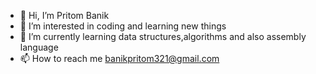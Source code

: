 - 👋 Hi, I’m Pritom Banik
- 👀 I’m interested in coding and learning new things
- 🌱 I’m currently learning data structures,algorithms and also assembly language
- 📫 How to reach me banikpritom321@gmail.com

<!---
UnpolishedNoob/UnpolishedNoob is a ✨ special ✨ repository because its `README.md` (this file) appears on your GitHub profile.
You can click the Preview link to take a look at your changes.
--->
